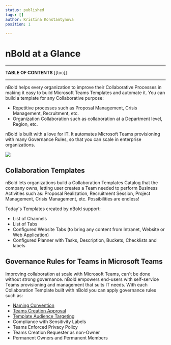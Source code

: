 ```yaml
---
status: published
tags: []
author: Kristina Konstantynova
position: 1

---
```

# nBold at a Glance

***

**TABLE OF CONTENTS**
[[toc]]

***

nBold helps every organization to improve their Collaborative Processes in making it easy to build Microsoft Teams Templates and automate it. You can build a template for any Collaborative purpose:

* Repetitive processes such as Proposal Management, Crisis Management, Recruitment, etc.
* Organization Collaboration such as collaboration at a Department level, Region, etc.

nBold is built with a love for IT. It automates Microsoft Teams provisioning with many Governance Rules, so that you can scale in enterprise organizations.

![](https://salestim.intercom-attachments-1.com/i/o/163970142/6c6ce79227d8934e8eeb81c9/automationConcept.png)

## Collaboration Templates

nBold lets organizations build a Collaboration Templates Catalog that the company owns, letting user creates a Team needed to perform Business Activities such as: Proposal Realization, Recruitment Session, Project Management, Crisis Management, etc. Possibilities are endless!

Today's Templates created by nBold support:

* List of Channels
* List of Tabs
* Configured Website Tabs (to bring any content from Intranet, Website or Web Application)
* Configured Planner with Tasks, Description, Buckets, Checklists and labels

## Governance Rules for Teams in Microsoft Teams

Improving collaboration at scale with Microsoft Teams, can't be done without strong governance. nBold empowers end-users with self-service Teams provisioning and management that suits IT needs. With each Collaboration Template built with nBold you can apply governance rules such as:

* [Naming Convention](https://docs.nbold.co/governance-policies/naming-conventions.html)
* [Teams Creation Approval](https://docs.nbold.co/governance-policies/approval.html)
* [Template Audience Targeting](https://docs.nbold.co/governance-policies/audience-targeting.html)
* Compliance with Sensitivity Labels
* Teams Enforced Privacy Policy
* Teams Creation Requester as non-Owner
* Permanent Owners and Permanent Members